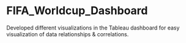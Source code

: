 # FIFA_Worldcup_Dashboard
Developed different visualizations in the Tableau dashboard for easy visualization of data relationships &amp; correlations. 
